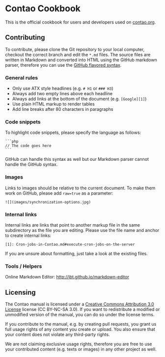 # Contao Cookbook

This is the official cookbook for users and developers used on [contao.org][1].


## Contributing

To contribute, please clone the Git repository to your local computer, checkout
the correct branch and edit the `*.md` files. The source files are written in
Markdown and converted into HTML using the GitHub markdown parser, therefore you
can use the [GitHub flavored syntax][2].


### General rules

* Only use ATX style headlines (e.g. `# H1` or `### H3`)
* Always add two empty lines above each headline
* Always add links at the bottom of the document (e.g. `[Google][1]`)
* Use plain HTML markup to render tables
* Add line breaks after 80 characters in paragraphs


### Code snippets

To highlight code snippets, please specify the language as follows:

    ```php
    // The code goes here
    ```

GitHub can handle this syntax as well but our Markdown parser cannot handle the
GitHub syntax.


### Images

Links to images should be relative to the current document. To make them work on
GitHub, please add `raw=true` as a parameter:

    ![](images/synchronization-options.jpg)


### Internal links

Internal links are links that point to another markup file in the same
subdirectory as the file you are editing. Please use the file name and anchor
to create internal links:

    [1]: Cron-jobs-in-Contao.md#execute-cron-jobs-on-the-server

If you are unsure about formatting, just take a look at the existing files.


### Tools / Helpers

Online Markdown Editor: http://jbt.github.io/markdown-editor


## Licensing

The Contao manual is licensed under a [Creative Commons Attribution 3.0
License][3] license (CC BY-NC-SA 3.0). If you want to redistribute a modified or
unmodified version of the manual, you can do so under the license terms.

If you contribute to the manual, e.g. by creating pull requests, you grant us
full usage rights of any content you create or upload. You also ensure that your
content does not violate any third-party rights.

We are not claiming exclusive usage rights, therefore you are free to use your
contributed content (e.g. texts or images) in any other project as well.


[1]: https://contao.org/en/cookbook.html
[2]: http://github.github.com/github-flavored-markdown/
[3]: http://creativecommons.org/licenses/by-nc-sa/3.0/

